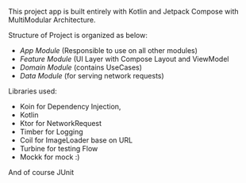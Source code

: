 This project app is  built entirely with Kotlin and Jetpack Compose with MultiModular Architecture.

Structure of Project is organized as below:

- *App Module* (Responsible to use on all other modules)
- *Feature Module* (UI Layer with Compose Layout and ViewModel
- *Domain Module* (contains UseCases)
- *Data Module* (for serving network requests)

Libraries used: 
- Koin for Dependency Injection,
- Kotlin
- Ktor for NetworkRequest
- Timber for Logging
- Coil for ImageLoader base on URL
- Turbine for testing Flow
- Mockk for mock :)

And of course JUnit
  
